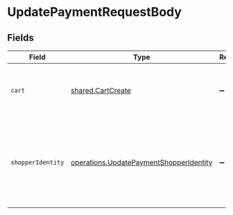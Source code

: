 # UpdatePaymentRequestBody


## Fields

| Field                                                                                                     | Type                                                                                                      | Required                                                                                                  | Description                                                                                               |
| --------------------------------------------------------------------------------------------------------- | --------------------------------------------------------------------------------------------------------- | --------------------------------------------------------------------------------------------------------- | --------------------------------------------------------------------------------------------------------- |
| `cart`                                                                                                    | [shared.CartCreate](../../../sdk/models/shared/cartcreate.md)                                             | :heavy_minus_sign:                                                                                        | The details of the cart being purchased with this payment.                                                |
| `shopperIdentity`                                                                                         | [operations.UpdatePaymentShopperIdentity](../../../sdk/models/operations/updatepaymentshopperidentity.md) | :heavy_minus_sign:                                                                                        | Identification information for the Shopper. This is only required when creating a new Bolt account.       |